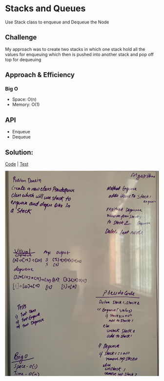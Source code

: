 # Stacks and Queues
<!-- Short summary or background information -->
Use Stack class to enqueue and Dequeue the Node

## Challenge
My approach was to create two stacks in which one stack hold all the values for enqueuing which then is pushed
into another stack and pop off top for dequeuing 

## Approach & Efficiency
<!-- What approach did you take? Why? What is the Big O space/time for this approach? -->
### Big O
* Space: O(n)
* Memory: O(1)

## API
<!-- Description of each method publicly available to your Stack and Queue-->
* Enqueue
* Dequeue

## Solution:
[Code](../src/main/java/code401Challenges/stacksandqueues/PseudoQueue.java) | 
[Test](../src/test/java/code401Challenges/stacksandqueues/PseudoQueueTest.java)

![Whiteboard](../assets/PseudoQueue.jpg)
